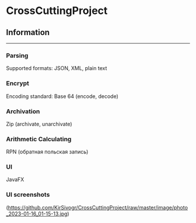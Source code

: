# **CrossCuttingProject** #

## Information ##

---

### Parsing ###
Supported formats: JSON, XML, plain text

### Encrypt ###
Encoding standard: Base 64 (encode, decode)

### Archivation ###
Zip (archivate, unarchivate)

### Arithmetic Calculating ###
RPN (обратная польская запись)

### UI ###
JavaFX

### UI screenshots ###
(https://github.com/KirSivogr/CrossCuttingProject/raw/master/image/photo_2023-01-16_01-15-13.jpg)







